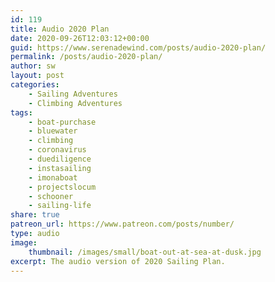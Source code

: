 ```yaml
---
id: 119
title: Audio 2020 Plan
date: 2020-09-26T12:03:12+00:00
guid: https://www.serenadewind.com/posts/audio-2020-plan/
permalink: /posts/audio-2020-plan/
author: sw
layout: post
categories:
    - Sailing Adventures
    - Climbing Adventures
tags:
    - boat-purchase
    - bluewater
    - climbing
    - coronavirus
    - duediligence
    - instasailing
    - imonaboat
    - projectslocum
    - schooner
    - sailing-life
share: true
patreon_url: https://www.patreon.com/posts/number/
type: audio
image:
    thumbnail: /images/small/boat-out-at-sea-at-dusk.jpg 
excerpt: The audio version of 2020 Sailing Plan.
---
```

